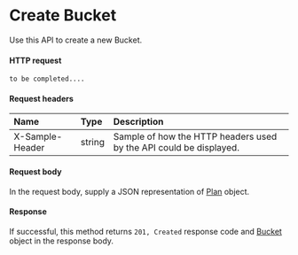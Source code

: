 # Create Bucket

Use this API to create a new Bucket.
#### HTTP request
```http
to be completed....
```
#### Request headers
| Name       | Type | Description|
|:---------------|:--------|:----------|
| X-Sample-Header  | string  | Sample of how the HTTP headers used by the API could be displayed.|

#### Request body
In the request body, supply a JSON representation of [Plan]('../api/plan.md') object.


#### Response
If successful, this method returns `201, Created` response code and [Bucket](../resources/bucket.md) object in the response body.
